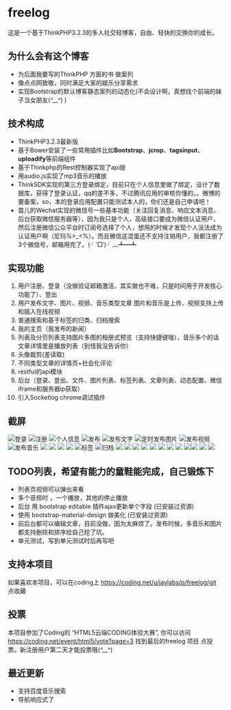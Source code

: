 # freelog

这是一个基于ThinkPHP3.2.3的多人社交轻博客，自由、轻快的交换你的成长。

## 为什么会有这个博客
- 为后面我要写的ThinkPHP 方面的书 做案列
- 像点点网致敬，同时满足大家的娱乐分享需求
- 实现Bootstrap的默认博客静态案列的动态化(不会设计啊，真想找个前端的妹子当女朋友(*^\_\_^*) )

## 技术构成
- ThinkPHP3.2.3最新版
- 基于Bower安装了一些常用插件比如**Bootstrap**、**jcrop**、**tagsinput**、**uploadify**等前端组件
- 基于Thinkphp的Rest控制器实现了api层
- 用audio.js实现了mp3音乐的播放
- ThinkSDK实现的第三方登录绑定，目前只在个人信息里做了绑定，设计了数据库，获得了登录认证，qq的差不多，不过腾讯应用的审核你懂的。。微博的要备案，so，本的登录应用配置只能测试本人的，你们还是自己申请吧！
- 苗儿的Wechat实现的微信号一些基本功能（关注回复消息、响应文本消息、后台获取微信服务器等），因为我只是个人，高级接口要成为微信认证用户，然后注册微信公众平台时订阅号选择了个人，想用的时候才发现个人没法成为认证用户啊（尼玛%\>\_\<%）。而且微信这混蛋还不支持注销用户，我都注册了3个微信号，邮箱用完了。(╯‵□′)╯︵┻━┻

## 实现功能
1. 用户注册、登录（没做验证邮箱激活，其实做也不难，只是时间用于开发核心功能了）、登出
2. 用户发布文字、图片、视频、音乐类型文章  图片和音乐是上传、视频支持上传和插入在线视频
3. 普通搜索和基于标签的归类、归档搜索
4. 我的主页（我发布的新闻）
5. 列表及分页列表支持图片多图的相册式预览（支持快捷键哦），音乐多个的话文章详情里是播放列表（别怪我没告诉你）
6. 头像裁剪(差读取)
7. 不同类型文章的详情页+社会化评论
8. restful的api模块
9. 后台（登录、登出、文件、图片列表、标签列表、文章列表、动态配置、微信iframe和服务器ip获取）
10. 引入Socketlog chrome调试插件

## 截屏
![](http://i2.tietuku.com/70aa7af7c834a785s.png "登录")
![](http://i2.tietuku.com/d73306cfb759c1e1s.png "注册")
![](http://i2.tietuku.com/8be4e2fa669bc3b9s.png "个人信息")
![](http://i2.tietuku.com/e8b872720bc0544bs.png "发布") ![](http://i2.tietuku.com/a639b66c83bbe199s.png "发布文字") ![](http://i2.tietuku.com/f9075bbfdb45a16cs.png "定时发布图片") ![](http://i2.tietuku.com/91cc7001f778e453s.png "发布视频")![](http://i2.tietuku.com/ebb775d706aea252s.png "发布音乐")
![](http://i1.tietuku.com/51c3707890986da2s.png)
![](http://i1.tietuku.com/434a77b562ee8a12s.png)
![](http://i1.tietuku.com/ab3aa6386c969187s.png)
![](http://i1.tietuku.com/b05e90319a81bd60s.png)
![](http://i2.tietuku.com/19eb1b3e533ad15as.png "标签") ![](http://i2.tietuku.com/0b209bb7ac34d723s.png "归档")
![](http://i2.tietuku.com/f61464cefbac5943s.png)
![](http://i2.tietuku.com/f6c54320478a193fs.png) ![](http://i2.tietuku.com/28a13861fe583a53s.png)
![](http://i2.tietuku.com/e201aed530812d16s.png)
![](http://i2.tietuku.com/9677e2c6a1ca31f8s.png)
![](http://i2.tietuku.com/20f9e80dbde76af3s.png)
![](http://i2.tietuku.com/220097ea5ad6a9a4s.png) ![](http://i2.tietuku.com/6f8713dad87a8311s.png) ![](http://i2.tietuku.com/f4692e28adfadd1ds.png)![](http://i2.tietuku.com/77e4939bb50aaabds.png)  ![](http://i2.tietuku.com/76eb127c75b06d38s.png) ![](http://i2.tietuku.com/eac35beec33c9aces.png)
## TODO列表，希望有能力的童鞋能完成，自己锻炼下
- 列表页视频可以弹出来看
- 多个音频时 ，一个播放，其他的停止播放
- 后台 用 bootstrap editable 插件ajax更新单个字段 (已安装过资源)
- 使用 bootstrap-material-design 做美化  (已安装过资源)
- 前后台都可以编辑文章，目前没做，因为太麻烦了。发布时候，多音乐和图片都支持删除和排序给自己挖了坑。
- 单元测试，写到单元测试时后再写吧

## 支持本项目
如果喜欢本项目，可以在coding上 https://coding.net/u/jaylabs/p/freelog/git 点收藏
## 投票
本项目参加了Coding的 “HTML5云端CODING体验大赛”, 你可以访问 https://coding.net/event/html5/vote?page=3 找到最后的freelog 项目 点投票。新注册用户第二天才能投票哦(*^__^*)
## 最近更新
- 支持百度音乐搜索
- 导航响应式了
